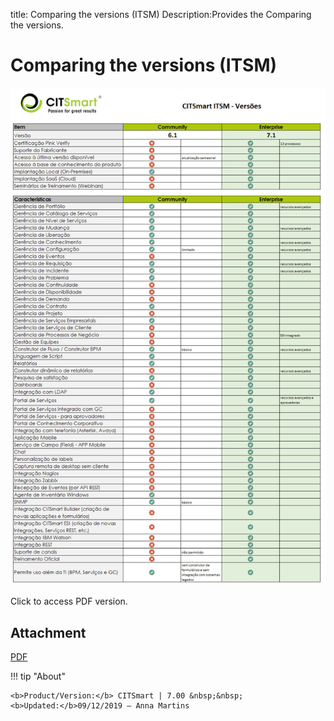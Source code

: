 title:  Comparing the versions (ITSM)
Description:Provides the Comparing the versions. 
# Comparing the versions (ITSM)

![Comparing](images/compa-img1.jpg)

Click to access PDF version.

Attachment
------

[PDF][1]

!!! tip "About"

    <b>Product/Version:</b> CITSmart | 7.00 &nbsp;&nbsp;
    <b>Updated:</b>09/12/2019 – Anna Martins
    
[1]:Comparacao%20das%20versoes%20(ITSM).pdf
